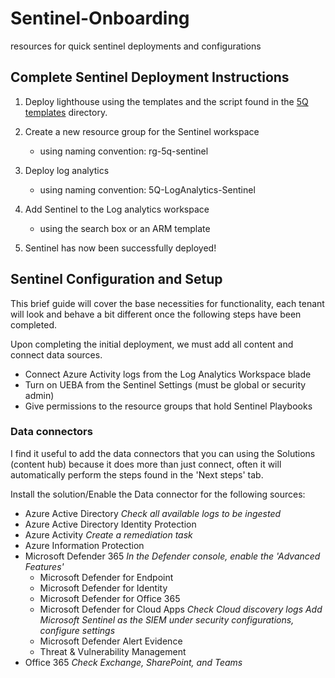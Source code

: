 # Sentinel-Onboarding

resources for quick sentinel deployments and configurations

## Complete Sentinel Deployment Instructions

1. Deploy lighthouse using the templates and the script found in the [5Q templates](https://github.com/JakeD-5Q/Sentinel-Onboarding/tree/main/Azure%20Lighthouse/5Q%20Templates) directory.

2. Create a new resource group for the Sentinel workspace
    - using naming convention:  rg-5q-sentinel

3. Deploy log analytics
    - using naming convention: 5Q-LogAnalytics-Sentinel

4. Add Sentinel to the Log analytics workspace
    - using the search box or an ARM template

5. Sentinel has now been successfully deployed!

## Sentinel Configuration and Setup

This brief guide will cover the base necessities for functionality, each tenant will look and behave a bit different once the following steps have been completed.

Upon completing the initial deployment, we must add all content and connect data sources.

- Connect Azure Activity logs from the Log Analytics Workspace blade
- Turn on UEBA from the Sentinel Settings (must be global or security admin)
- Give permissions to the resource groups that hold Sentinel Playbooks

### Data connectors

I find it useful to add the data connectors that you can using the Solutions (content hub) because it does more than just connect, often it will automatically perform the steps found in the 'Next steps' tab.

Install the solution/Enable the Data connector for the following sources:

- Azure Active Directory *Check all available logs to be ingested*
- Azure Active Directory Identity Protection
- Azure Activity *Create a remediation task*
- Azure Information Protection 
- Microsoft Defender 365 *In the Defender console, enable the 'Advanced Features'*
    - Microsoft Defender for Endpoint
    - Microsoft Defender for Identity
    - Microsoft Defender for Office 365
    - Microsoft Defender for Cloud Apps *Check Cloud discovery logs*
*Add Microsoft Sentinel as the SIEM under security configurations, configure settings*
    - Microsoft Defender Alert Evidence
    - Threat & Vulnerability Management
- Office 365 *Check Exchange, SharePoint, and Teams*
